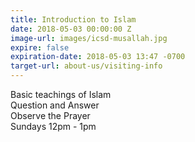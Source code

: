 ```yaml
---
title: Introduction to Islam
date: 2018-05-03 00:00:00 Z
image-url: images/icsd-musallah.jpg
expire: false
expiration-date: 2018-05-03 13:47 -0700
target-url: about-us/visiting-info
---
```


Basic teachings of Islam  
Question and Answer  
Observe the Prayer  
Sundays 12pm - 1pm
